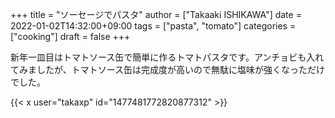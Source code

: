 +++
title = "ソーセージでパスタ"
author = ["Takaaki ISHIKAWA"]
date = 2022-01-02T14:32:00+09:00
tags = ["pasta", "tomato"]
categories = ["cooking"]
draft = false
+++

新年一皿目はトマトソース缶で簡単に作るトマトパスタです。アンチョビも入れてみましたが、トマトソース缶は完成度が高いので無駄に塩味が強くなっただけでした。  

{{< x user="takaxp" id="1477481772820877312" >}}
